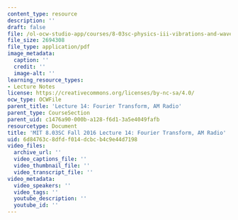 ```yaml
---
content_type: resource
description: ''
draft: false
file: /ol-ocw-studio-app/courses/8-03sc-physics-iii-vibrations-and-waves-fall-2016/6d84763c8dfdf014dcbcb4c9e44d7198_MIT8_03SCF16_hw_Lec14.pdf
file_size: 2694308
file_type: application/pdf
image_metadata:
  caption: ''
  credit: ''
  image-alt: ''
learning_resource_types:
- Lecture Notes
license: https://creativecommons.org/licenses/by-nc-sa/4.0/
ocw_type: OCWFile
parent_title: 'Lecture 14: Fourier Transform, AM Radio'
parent_type: CourseSection
parent_uid: c1476a90-000b-a128-f6d1-3a5e4049fafb
resourcetype: Document
title: 'MIT 8.03SC Fall 2016 Lecture 14: Fourier Transform, AM Radio'
uid: 6d84763c-8dfd-f014-dcbc-b4c9e44d7198
video_files:
  archive_url: ''
  video_captions_file: ''
  video_thumbnail_file: ''
  video_transcript_file: ''
video_metadata:
  video_speakers: ''
  video_tags: ''
  youtube_description: ''
  youtube_id: ''
---
```

